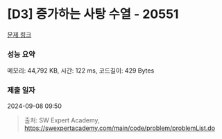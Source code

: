 # [D3] 증가하는 사탕 수열 - 20551 

[문제 링크](https://swexpertacademy.com/main/code/problem/problemDetail.do?contestProbId=AY4XhKTKU0IDFARM) 

### 성능 요약

메모리: 44,792 KB, 시간: 122 ms, 코드길이: 429 Bytes

### 제출 일자

2024-09-08 09:50



> 출처: SW Expert Academy, https://swexpertacademy.com/main/code/problem/problemList.do
